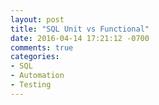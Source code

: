 ```yaml
---
layout: post
title: "SQL Unit vs Functional"
date: 2016-04-14 17:21:12 -0700
comments: true
categories: 
- SQL
- Automation
- Testing
---
```


